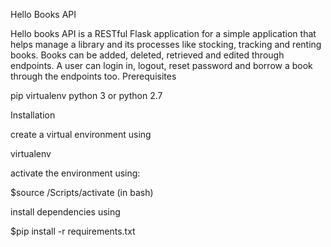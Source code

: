 Hello Books API

Hello books API is a RESTful Flask application for a simple application that helps manage a library and its processes like stocking, tracking and renting books. Books can be added, deleted, retrieved and edited through endpoints. A user can login in, logout, reset password and borrow a book through the endpoints too.
Prerequisites

  pip
  virtualenv
  python 3 or python 2.7

Installation

create a virtual environment using

virtualenv <environment name>

activate the environment using:

$source <path to env name>/Scripts/activate (in bash)

install dependencies using

$pip install -r requirements.txt
